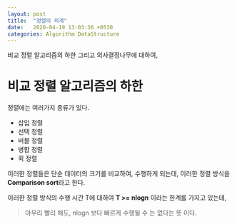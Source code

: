 ```yaml
---
layout: post
title:  "정렬의 하계"
date:   2020-04-19 13:03:36 +0530
categories: Algorithm DataStructure
---
```


비교 정렬 알고리즘의 하한 그리고 의사결정나무에 대하여,


# 비교 정렬 알고리즘의 하한

정렬에는 여러가지 종류가 있다.

- 삽입 정렬
- 선택 정렬
- 버블 정렬
- 병합 정렬
- 퀵 정렬

이러한 정렬들은 단순 데이터의 크기를 비교하여, 수행하게 되는데,
이러한 정렬 방식을 **Comparison sort**라고 한다.

이러한 정렬 방식의 수행 시간 T에 대하여 **T >= nlogn** 이라는 한계를 가지고 있는데,
> 아무리 빨리 해도, nlogn 보다 빠르게 수행될 수 는 없다는 뜻 이다.

